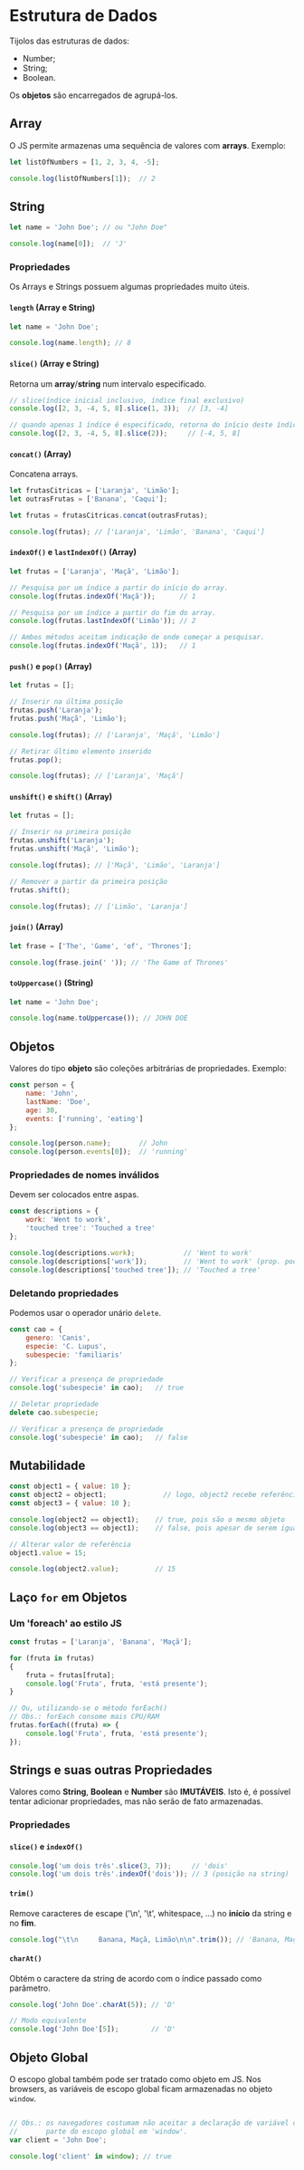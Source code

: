 # Estrutura de Dados
Tijolos das estruturas de dados:

- Number;
- String;
- Boolean.

Os **objetos** são encarregados de agrupá-los.

## Array
O JS permite armazenas uma sequência de valores com **arrays**. Exemplo:

```js
let listOfNumbers = [1, 2, 3, 4, -5];

console.log(listOfNumbers[1]);  // 2
```

## String
```js
let name = 'John Doe'; // ou "John Doe"

console.log(name[0]);  // 'J'
```

### Propriedades
Os Arrays e Strings possuem algumas propriedades muito úteis.

#### `length` (Array e String)
```js
let name = 'John Doe';

console.log(name.length); // 8
```

#### `slice()` (Array e String)
Retorna um **array**/**string** num intervalo especificado.

```js
// slice(índice inicial inclusivo, índice final exclusivo)
console.log([2, 3, -4, 5, 8].slice(1, 3));  // [3, -4]

// quando apenas 1 índice é especificado, retorna do ínício deste índice ao fim
console.log([2, 3, -4, 5, 8].slice(2));     // [-4, 5, 8]
```

#### `concat()` (Array)
Concatena arrays.

```js
let frutasCitricas = ['Laranja', 'Limão'];
let outrasFrutas = ['Banana', 'Caqui'];

let frutas = frutasCitricas.concat(outrasFrutas);

console.log(frutas); // ['Laranja', 'Limão', 'Banana', 'Caqui']
```

#### `indexOf()` e `lastIndexOf()` (Array)
```js
let frutas = ['Laranja', 'Maçã', 'Limão'];

// Pesquisa por um índice a partir do início do array.
console.log(frutas.indexOf('Maçã'));      // 1

// Pesquisa por um índice a partir do fim do array.
console.log(frutas.lastIndexOf('Limão')); // 2

// Ambos métodos aceitam indicação de onde começar a pesquisar.
console.log(frutas.indexOf('Maçã', 1));   // 1
```

#### `push()` e `pop()` (Array)
```js
let frutas = [];

// Inserir na última posição
frutas.push('Laranja');
frutas.push('Maçã', 'Limão');

console.log(frutas); // ['Laranja', 'Maçã', 'Limão']

// Retirar último elemento inserido
frutas.pop();

console.log(frutas); // ['Laranja', 'Maçã']
```

#### `unshift()` e `shift()` (Array)
```js
let frutas = [];

// Inserir na primeira posição
frutas.unshift('Laranja');
frutas.unshift('Maçã', 'Limão');

console.log(frutas); // ['Maçã', 'Limão', 'Laranja']

// Remover a partir da primeira posição
frutas.shift();

console.log(frutas); // ['Limão', 'Laranja']
```

#### `join()` (Array)
```js
let frase = ['The', 'Game', 'of', 'Thrones'];

console.log(frase.join(' ')); // 'The Game of Thrones'
```

#### `toUppercase()` (String)
```js
let name = 'John Doe';

console.log(name.toUppercase()); // JOHN DOE
```

## Objetos
Valores do tipo **objeto** são coleções arbitrárias de propriedades. Exemplo:

```js
const person = {
    name: 'John',
    lastName: 'Doe',
    age: 30,
    events: ['running', 'eating']
};

console.log(person.name);       // John
console.log(person.events[0]);  // 'running'
```

### Propriedades de nomes inválidos
Devem ser colocados entre aspas.

```js
const descriptions = {
    work: 'Went to work',
    'touched tree': 'Touched a tree'
};

console.log(descriptions.work);            // 'Went to work'
console.log(descriptions['work']);         // 'Went to work' (prop. pode ser acessar como Array)
console.log(descriptions['touched tree']); // 'Touched a tree'
```

### Deletando propriedades
Podemos usar o operador unário `delete`.

```js
const cao = {
    genero: 'Canis',
    especie: 'C. Lupus',
    subespecie: 'familiaris'
};

// Verificar a presença de propriedade
console.log('subespecie' in cao);   // true

// Deletar propriedade
delete cao.subespecie;

// Verificar a presença de propriedade
console.log('subespecie' in cao);   // false
```

## Mutabilidade
```js
const object1 = { value: 10 };
const object2 = object1;              // logo, object2 recebe referência em memória de object1
const object3 = { value: 10 };

console.log(object2 == object1);    // true, pois são o mesmo objeto
console.log(object3 == object1);    // false, pois apesar de serem iguais, não são o mesmo objeto

// Alterar valor de referência
object1.value = 15;

console.log(object2.value);         // 15
```

## Laço `for` em Objetos

### Um 'foreach' ao estilo JS
```js
const frutas = ['Laranja', 'Banana', 'Maçã'];

for (fruta in frutas)
{
    fruta = frutas[fruta];
    console.log('Fruta', fruta, 'está presente');
}

// Ou, utilizando-se o método forEach()
// Obs.: forEach consome mais CPU/RAM
frutas.forEach((fruta) => {
    console.log('Fruta', fruta, 'está presente');
});
```

## Strings e suas outras Propriedades
Valores como **String**, **Boolean** e **Number** são **IMUTÁVEIS**. Isto é, é possível tentar adicionar
propriedades, mas não serão de fato armazenadas.

### Propriedades

#### `slice()` e `indexOf()`
```js
console.log('um dois três'.slice(3, 7));     // 'dois'
console.log('um dois três'.indexOf('dois')); // 3 (posição na string)
```

#### `trim()`
Remove caracteres de escape ('\n', '\t', whitespace, ...) no **início** da string e no **fim**.

```js
console.log("\t\n     Banana, Maçã, Limão\n\n".trim()); // 'Banana, Maçã, Limão'
```

#### `charAt()`
Obtém o caractere da string de acordo com o índice passado como parâmetro.

```js
console.log('John Doe'.charAt(5)); // 'D'

// Modo equivalente
console.log('John Doe'[5]);        // 'D'
```

## Objeto Global
O escopo global também pode ser tratado como objeto em JS. Nos browsers, as variáveis de escopo global
ficam armazenadas no objeto `window`.

```js

// Obs.: os navegadores costumam não aceitar a declaração de variável com 'let/const', sendo esta variável
//       parte do escopo global em 'window'.
var client = 'John Doe';    

console.log('client' in window); // true
```